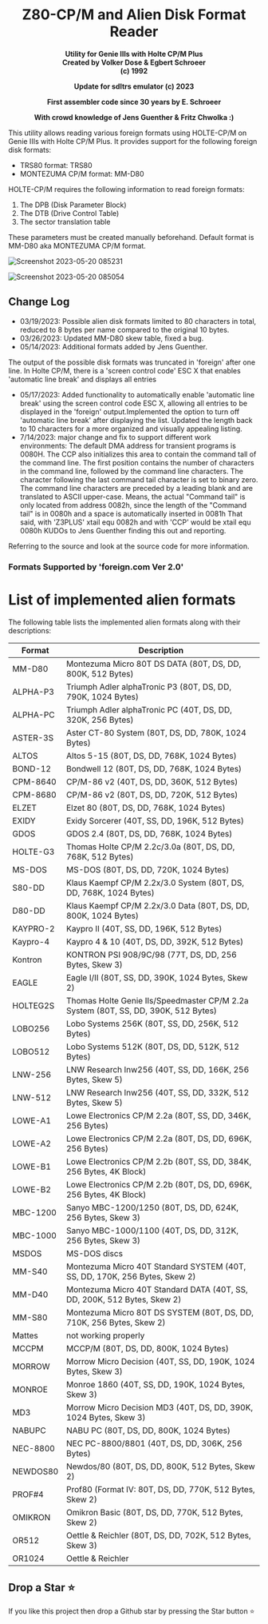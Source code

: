 <div align="center">

# Z80-CP/M and Alien Disk Format Reader

**Utility for Genie IIIs with Holte CP/M Plus**\
**Created by Volker Dose & Egbert Schroeer**\
**(c) 1992**

**Update for sdltrs emulator (c) 2023**

**First assembler code since 30 years by E. Schroeer**

**With crowd knowledge of Jens Guenther & Fritz Chwolka :)**

</div>

This utility allows reading various foreign formats using HOLTE-CP/M on Genie IIIs with Holte CP/M Plus. It provides support for the following foreign disk formats:

- TRS80 format: TRS80
- MONTEZUMA CP/M format: MM-D80

HOLTE-CP/M requires the following information to read foreign formats:

1. The DPB (Disk Parameter Block)
2. The DTB (Drive Control Table)
3. The sector translation table

These parameters must be created manually beforehand.
Default format is MM-D80 aka MONTEZUMA CP/M format.

![Screenshot 2023-05-20 085231](https://github.com/Egbert-Azure/Z80-CP-M-format-reader/assets/55332675/fdabdd6e-a530-444a-bb07-06de9e116463)

![Screenshot 2023-05-20 085054](https://github.com/Egbert-Azure/Z80-CP-M-format-reader/assets/55332675/4bf05a34-fb91-4186-9c38-c7e0487ab310)

## Change Log

- 03/19/2023: Possible alien disk formats limited to 80 characters in total, reduced to 8 bytes per name compared to the original 10 bytes.
- 03/26/2023: Updated MM-D80 skew table, fixed a bug.
- 05/14/2023: Additional formats added by Jens Guenther.

The output of the possible disk formats was truncated in 'foreign' after one line. In Holte CP/M, there is a 'screen control code' ESC X that enables 'automatic line break' and displays all entries

- 05/17/2023: Added functionality to automatically enable 'automatic line break' using the screen control code ESC X, allowing all entries to be displayed in the 'foreign' output.Implemented the option to turn off 'automatic line break' after displaying the list. Updated the length back to 10 characters for a more organized and visually appealing listing.
- 7/14/2023: major change and fix to support different work environments:
  The default DMA address for transient programs is 0080H. The CCP also initializes this area to contain the command tall of the command line. The first position contains the number of characters in the command line, followed by the command line  characters. The character following the last command tail character is set to binary zero. The command line characters are preceded by a leading blank and are translated to ASCII upper-case. Means, the actual "Command tail" is only located from address 0082h, since the length of the "Command tail" is in 0080h and a space is automatically inserted in 0081h
  That said, with 'Z3PLUS' xtail  equ 0082h and with 'CCP' would be xtail  equ 0080h
  KUDOs to Jens Guenther finding this out and reporting.
  
Referring to the source and look at the source code for more information.

### Formats Supported by 'foreign.com Ver 2.0'

 # List of implemented alien formats

The following table lists the implemented alien formats along with their descriptions:

| Format      | Description                                                   |
|-------------|---------------------------------------------------------------|
| MM-D80      | Montezuma Micro 80T DS DATA (80T, DS, DD, 800K, 512 Bytes)     |
| ALPHA-P3    | Triumph Adler alphaTronic P3 (80T, DS, DD, 790K, 1024 Bytes)   |
| ALPHA-PC    | Triumph Adler alphaTronic PC (40T, DS, DD, 320K, 256 Bytes)    |
| ASTER-3S    | Aster CT-80 System (80T, DS, DD, 780K, 1024 Bytes)            |
| ALTOS       | Altos 5-15 (80T, DS, DD, 768K, 1024 Bytes)                    |
| BOND-12     | Bondwell 12 (80T, DS, DD, 768K, 1024 Bytes)                   |
| CPM-8640    | CP/M-86 v2 (40T, DS, DD, 360K, 512 Bytes)                     |
| CPM-8680    | CP/M-86 v2 (80T, DS, DD, 720K, 512 Bytes)                     |
| ELZET       | Elzet 80 (80T, DS, DD, 768K, 1024 Bytes)                      |
| EXIDY       | Exidy Sorcerer (40T, SS, DD, 196K, 512 Bytes)                  |
| GDOS        | GDOS 2.4 (80T, DS, DD, 768K, 1024 Bytes)                       |
| HOLTE-G3    | Thomas Holte CP/M 2.2c/3.0a (80T, DS, DD, 768K, 512 Bytes)     |
| MS-DOS      | MS-DOS (80T, DS, DD, 720K, 1024 Bytes)                         |
| S80-DD      | Klaus Kaempf CP/M 2.2x/3.0 System (80T, DS, DD, 768K, 1024 Bytes)|
| D80-DD      | Klaus Kaempf CP/M 2.2x/3.0 Data (80T, DS, DD, 800K, 1024 Bytes)|
| KAYPRO-2    | Kaypro II (40T, SS, DD, 196K, 512 Bytes)                       |
| Kaypro-4    | Kaypro 4 & 10 (40T, DS, DD, 392K, 512 Bytes)                    |
| Kontron     | KONTRON PSI 908/9C/98 (77T, DS, DD, 256 Bytes, Skew 3)         |
| EAGLE       | Eagle I/II (80T, SS, DD, 390K, 1024 Bytes, Skew 2)             |
| HOLTEG2S    | Thomas Holte Genie IIs/Speedmaster CP/M 2.2a System (80T, SS, DD, 390K, 512 Bytes)|
| LOBO256     | Lobo Systems 256K (80T, SS, DD, 256K, 512 Bytes)                |
| LOBO512     | Lobo Systems 512K (80T, DS, DD, 512K, 512 Bytes)                |
| LNW-256     | LNW Research lnw256 (40T, SS, DD, 166K, 256 Bytes, Skew 5)      |
| LNW-512     | LNW Research lnw256 (40T, SS, DD, 332K, 512 Bytes, Skew 5)      |
| LOWE-A1     | Lowe Electronics CP/M 2.2a (80T, SS, DD, 346K, 256 Bytes)      |
| LOWE-A2     | Lowe Electronics CP/M 2.2a (80T, DS, DD, 696K, 256 Bytes)      |
| LOWE-B1     | Lowe Electronics CP/M 2.2b (80T, SS, DD, 384K, 256 Bytes, 4K Block)|
| LOWE-B2     | Lowe Electronics CP/M 2.2b (80T, DS, DD, 696K, 256 Bytes, 4K Block)|
| MBC-1200    | Sanyo MBC-1200/1250 (80T, DS, DD, 624K, 256 Bytes, Skew 3)     |
| MBC-1000    | Sanyo MBC-1000/1100 (40T, DS, DD, 312K, 256 Bytes, Skew 3)     |
| MSDOS       | MS-DOS discs                                                  |
| MM-S40      | Montezuma Micro 40T Standard SYSTEM (40T, SS, DD, 170K, 256 Bytes, Skew 2)|
| MM-D40      | Montezuma Micro 40T Standard DATA (40T, SS, DD, 200K, 512 Bytes, Skew 2)|
| MM-S80      | Montezuma Micro 80T DS SYSTEM (80T, DS, DD, 710K, 256 Bytes, Skew 2)|
| Mattes      | not working properly                                          |
| MCCPM       | MCCP/M (80T, DS, DD, 800K, 1024 Bytes)                         |
| MORROW      | Morrow Micro Decision (40T, SS, DD, 190K, 1024 Bytes, Skew 3)  |
| MONROE      | Monroe 1860 (40T, SS, DD, 190K, 1024 Bytes, Skew 3)             |
| MD3         | Morrow Micro Decision MD3 (40T, DS, DD, 390K, 1024 Bytes, Skew 3)|
| NABUPC      | NABU PC (80T, DS, DD, 800K, 1024 Bytes)                         |
| NEC-8800    | NEC PC-8800/8801 (40T, DS, DD, 306K, 256 Bytes)                 |
| NEWDOS80    | Newdos/80 (80T, DS, DD, 800K, 512 Bytes, Skew 2)                |
| PROF#4      | Prof80 (Format IV: 80T, DS, DD, 770K, 512 Bytes, Skew 2)        |
| OMIKRON     | Omikron Basic (80T, DS, DD, 770K, 512 Bytes, Skew 2)            |
| OR512       | Oettle & Reichler (80T, DS, DD, 702K, 512 Bytes, Skew 3)         |
| OR1024      | Oettle & Reichler

## Drop a Star ⭐

If you like this project then drop a Github star by pressing the Star button ⭐
